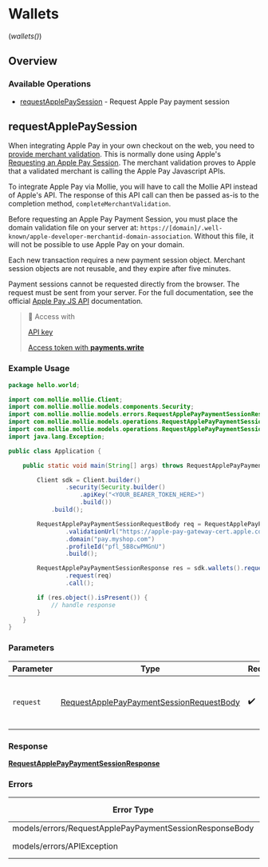 # Wallets
(*wallets()*)

## Overview

### Available Operations

* [requestApplePaySession](#requestapplepaysession) - Request Apple Pay payment session

## requestApplePaySession

When integrating Apple Pay in your own checkout on the web, you need to [provide merchant validation](https://developer.apple.com/documentation/apple_pay_on_the_web/apple_pay_js_api/providing_merchant_validation). This is normally done using Apple's [Requesting an Apple Pay Session](https://developer.apple.com/documentation/apple_pay_on_the_web/apple_pay_js_api/requesting_an_apple_pay_payment_session). The merchant validation proves to Apple that a validated merchant is calling the Apple Pay Javascript APIs.

To integrate Apple Pay via Mollie, you will have to call the Mollie API instead of Apple's API. The response of this API call can then be passed as-is to the completion method, `completeMerchantValidation`.

Before requesting an Apple Pay Payment Session, you must place the domain validation file on your server at: `https://[domain]/.well-known/apple-developer-merchantid-domain-association`. Without this file, it will not be possible to use Apple Pay on your domain.

Each new transaction requires a new payment session object. Merchant session objects are not reusable, and they expire after five minutes.

Payment sessions cannot be requested directly from the browser. The request must be sent from your server. For the full documentation, see the official [Apple Pay JS API](https://developer.apple.com/documentation/apple_pay_on_the_web/apple_pay_js_api) documentation.

> 🔑 Access with
>
> [API key](/reference/authentication)
>
> [Access token with **payments.write**](/reference/authentication)

### Example Usage

```java
package hello.world;

import com.mollie.mollie.Client;
import com.mollie.mollie.models.components.Security;
import com.mollie.mollie.models.errors.RequestApplePayPaymentSessionResponseBody;
import com.mollie.mollie.models.operations.RequestApplePayPaymentSessionRequestBody;
import com.mollie.mollie.models.operations.RequestApplePayPaymentSessionResponse;
import java.lang.Exception;

public class Application {

    public static void main(String[] args) throws RequestApplePayPaymentSessionResponseBody, Exception {

        Client sdk = Client.builder()
                .security(Security.builder()
                    .apiKey("<YOUR_BEARER_TOKEN_HERE>")
                    .build())
            .build();

        RequestApplePayPaymentSessionRequestBody req = RequestApplePayPaymentSessionRequestBody.builder()
                .validationUrl("https://apple-pay-gateway-cert.apple.com/paymentservices/paymentSession")
                .domain("pay.myshop.com")
                .profileId("pfl_5B8cwPMGnU")
                .build();

        RequestApplePayPaymentSessionResponse res = sdk.wallets().requestApplePaySession()
                .request(req)
                .call();

        if (res.object().isPresent()) {
            // handle response
        }
    }
}
```

### Parameters

| Parameter                                                                                                       | Type                                                                                                            | Required                                                                                                        | Description                                                                                                     |
| --------------------------------------------------------------------------------------------------------------- | --------------------------------------------------------------------------------------------------------------- | --------------------------------------------------------------------------------------------------------------- | --------------------------------------------------------------------------------------------------------------- |
| `request`                                                                                                       | [RequestApplePayPaymentSessionRequestBody](../../models/operations/RequestApplePayPaymentSessionRequestBody.md) | :heavy_check_mark:                                                                                              | The request object to use for the request.                                                                      |

### Response

**[RequestApplePayPaymentSessionResponse](../../models/operations/RequestApplePayPaymentSessionResponse.md)**

### Errors

| Error Type                                              | Status Code                                             | Content Type                                            |
| ------------------------------------------------------- | ------------------------------------------------------- | ------------------------------------------------------- |
| models/errors/RequestApplePayPaymentSessionResponseBody | 422                                                     | application/hal+json                                    |
| models/errors/APIException                              | 4XX, 5XX                                                | \*/\*                                                   |